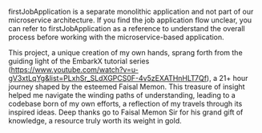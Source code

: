 firstJobApplication is a separate monolithic application and not part of our microservice architecture.
If you find the job application flow unclear,
you can refer to firstJobApplication as a reference to understand the overall process before working with the microservice-based application. 


This project, a unique creation of my own hands,
sprang forth from the guiding light of the EmbarkX tutorial series (https://www.youtube.com/watch?v=u-gV3xtLqYg&list=PLxhSr_SLdXGPCS0F-4v5zEXATHnHLT7Qf),
a 21+ hour journey shaped by the esteemed Faisal Memon. 
This treasure of insight helped me navigate the winding paths of understanding, leading to a codebase born of my own efforts,
a reflection of my travels through its inspired ideas. Deep thanks go to Faisal Memon Sir for his grand gift of knowledge, a resource truly worth its weight in gold.
